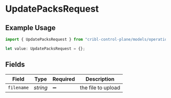 # UpdatePacksRequest

## Example Usage

```typescript
import { UpdatePacksRequest } from "cribl-control-plane/models/operations";

let value: UpdatePacksRequest = {};
```

## Fields

| Field              | Type               | Required           | Description        |
| ------------------ | ------------------ | ------------------ | ------------------ |
| `filename`         | *string*           | :heavy_minus_sign: | the file to upload |